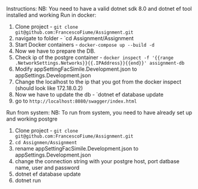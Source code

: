 Instructions:
NB: You need to have a valid dotnet sdk 8.0 and dotnet ef tool installed and working
Run in docker:
1) Clone project - `git clone git@github.com:FrancescoFiume/Assignment.git`
2) navigate to folder - `cd Assignment/Assignment
3) Start Docker containers - `docker-compose up --build -d`
4) Now we have to prepare the DB.
5) Check ip of the postgre container - `docker inspect -f '{{range .NetworkSettings.Networks}}{{.IPAddress}}{{end}}' assignment-db`
6) Modify appSettingFacSimile.Development.json to appSettings.Development.json
7) Change the localhost to the ip that you got from the docker inspect (should look like 172.18.0.2)
8) Now we have to update the db - `dotnet ef database update
9) go to `http://localhost:8080/swagger/index.html`


Run from system:
NB: To run from system, you need to have already set up and working postgre
1) Clone project - `git clone git@github.com:FrancescoFiume/Assignment.git`
2) `cd Assignmen/Assignment`
3) rename appSettingFacSimile.Development.json to appSettings.Development.json
4) change the connection string with your postgre host, port datbase name, user and password
5) dotnet ef database update
6) dotnet run
